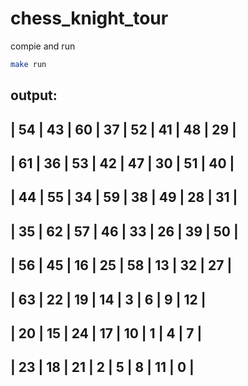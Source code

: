 # chess_knight_tour

compie and run
```sh
make run
 ```
 output:
-----------------------------------------
| 54 | 43 | 60 | 37 | 52 | 41 | 48 | 29 |
-----------------------------------------
| 61 | 36 | 53 | 42 | 47 | 30 | 51 | 40 |
-----------------------------------------
| 44 | 55 | 34 | 59 | 38 | 49 | 28 | 31 |
-----------------------------------------
| 35 | 62 | 57 | 46 | 33 | 26 | 39 | 50 |
-----------------------------------------
| 56 | 45 | 16 | 25 | 58 | 13 | 32 | 27 |
-----------------------------------------
| 63 | 22 | 19 | 14 | 3  | 6  | 9  | 12 |
-----------------------------------------
| 20 | 15 | 24 | 17 | 10 | 1  | 4  | 7  |
-----------------------------------------
| 23 | 18 | 21 | 2  | 5  | 8  | 11 | 0  |
-----------------------------------------